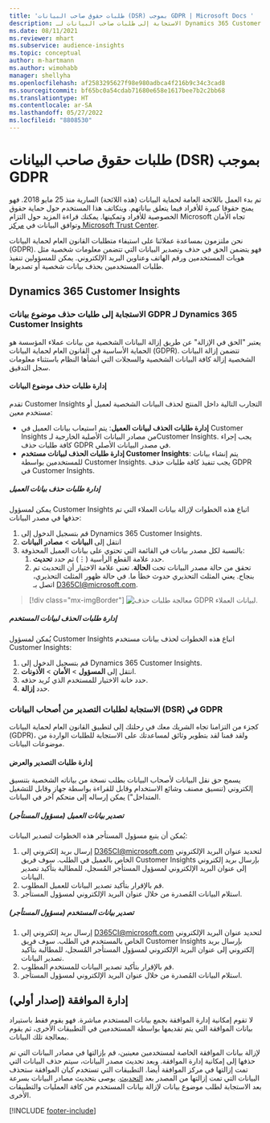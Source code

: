 ```yaml
---
title: 'طلبات حقوق صاحب البيانات (DSR) بموجب GDPR | Microsoft Docs '
description: الاستجابة إلى طلبات صاحب البيانات لـ Dynamics 365 Customer Insights.
ms.date: 08/11/2021
ms.reviewer: mhart
ms.subservice: audience-insights
ms.topic: conceptual
author: m-hartmann
ms.author: wimohabb
manager: shellyha
ms.openlocfilehash: af2583295627f98e980adbca4f216b9c34c3cad8
ms.sourcegitcommit: bf65bc0a54cdab71680e658e1617bee7b2c2bb68
ms.translationtype: HT
ms.contentlocale: ar-SA
ms.lasthandoff: 05/27/2022
ms.locfileid: "8808530"
---
```

# <a name="data-subject-rights-dsr-requests-under-gdpr"></a>طلبات حقوق صاحب البيانات (DSR) بموجب GDPR

تم بدء العمل باللائحة العامة لحماية البيانات (هذه اللائحة) السارية منذ 25 مايو 2018. فهو يمنح حقوقا كبيرة للأفراد فيما يتعلق بياناتهم. ويتكاتف هذا المستخدم حول حماية حقوق الخصوصية للأفراد وتمكينها. يمكنك قراءة المزيد حول التزام Microsoft تجاه الأمان وتوافق البيانات في [مركز Microsoft Trust Center](https://www.microsoft.com/trust-center).

نحن ملتزمون بمساعدة عملائنا على استيفاء متطلبات القانون العام لحماية البيانات (GDPR). فهو يتضمن الحق في حذف وتصدير البيانات التي تتضمن معلومات شخصية مثل هويات المستخدمين ورقم الهاتف وعناوين البريد الإلكتروني. يمكن للمسؤولين تنفيذ طلبات المستخدمين بحذف بيانات شخصية أو تصديرها.

## <a name="dynamics-365-customer-insights"></a>Dynamics 365 Customer Insights

### <a name="responding-to-gdpr-data-subject-delete-requests-for-dynamics-365-customer-insights"></a>الاستجابة إلى طلبات حذف موضوع بيانات GDPR لـ Dynamics 365 Customer Insights

يعتبر "الحق في الإزالة" عن طريق إزالة البيانات الشخصية من بيانات عملاء المؤسسة هو الحماية الأساسية في القانون العام لحماية البيانات (GDPR). تتضمن إزالة البيانات الشخصية إزالة كافة البيانات الشخصية والسجلات التي أنشأها النظام باستثناء معلومات سجل التدقيق.

#### <a name="manage-data-subject-delete-requests"></a>إدارة طلبات حذف موضوع البيانات

تقدم Customer Insights التجارب التالية داخل المنتج لحذف البيانات الشخصية لعميل أو مستخدم معين:

- **إدارة طلبات الحذف لبيانات العميل**: يتم استيعاب بيانات العميل في Customer Insights من مصادر البيانات الأصلية الخارجية لـCustomer Insights. يجب إجراء كافة طلبات حذف GDPR في مصدر البيانات الأصلي.
- **إدارة طلبات الحذف لبيانات مستخدم Customer Insights**: يتم إنشاء بيانات للمستخدمين بواسطة Customer Insights. يجب تنفيذ كافة طلبات حذف GDPR في Customer Insights.

##### <a name="manage-requests-to-delete-customer-data"></a>إدارة طلبات حذف بيانات العميل

يمكن لمسؤول Customer Insights اتباع هذه الخطوات لإزالة بيانات العملاء التي تم حذفها في مصدر البيانات:

1. قم بتسجيل الدخول إلى Dynamics 365 Customer Insights.
2. انتقل إلى **البيانات** > **مصادر البيانات**
3. بالنسبة لكل مصدر بيانات في القائمة التي تحتوي على بيانات العميل المحذوفة:
   1. حدد علامة القطع الرأسية (&vellip;) ثم حدد **تحديث**.
   2. تحقق من حالة مصدر البيانات تحت **الحالة**. تعني علامة الاختيار أن التحديث تم بنجاح. يعني المثلث التحذيري حدوث خطأ ما. في حالة ظهور المثلث التحذيري، اتصل بـ D365CI@microsoft.com.

> [!div class="mx-imgBorder"]
> ![معالجة طلبات حذف GDPR لبيانات العملاء.](media/gdpr-data-sources.png "معالجة طلبات الحذف لبيانات العملاء")

##### <a name="manage-delete-requests-for-user-data"></a>إدارة طلبات الحذف لبيانات المستخدم

يُمكن لمسؤول Customer Insights اتباع هذه الخطوات لحذف بيانات مستخدم Customer Insights:

1. قم بتسجيل الدخول إلى Dynamics 365 Customer Insights.
2. انتقل إلى **المسؤول** > **الأمان** > **الأذونات**.
3. حدد خانة الاختيار للمستخدم الذي تُريد حذفه.
4. حدد **إزالة**.

### <a name="responding-to-gdpr-data-subject-export-requests"></a>الاستجابة لطلبات التصدير من أصحاب البيانات (DSR) في GDPR

كجزء من التزامنا تجاه الشريك معك في رحلتك إلى لتطبيق القانون العام لحماية البيانات (GDPR)، ولقد قمنا لقد بتطوير وثائق لمساعدتك على الاستجابة للطلبات الواردة من موضوعات البيانات.

#### <a name="manage-export-and-view-requests"></a>إدارة طلبات التصدير والعرض

يسمح حق نقل البيانات لأصحاب البيانات بطلب نسخة من بياناته الشخصية بتنسيق إلكتروني (تنسيق مصنف وشائع الاستخدام وقابل للقراءة بواسطة جهاز وقابل للتشغيل المتداخل") يمكن إرساله إلى متحكم آخر في البيانات.

##### <a name="export-customer-data-tenant-admin"></a>تصدير بيانات العميل (مسؤول المستأجر)

يُمكن أن يتبع مسؤول المستأجر هذه الخطوات لتصدير البيانات:

1. إرسال بريد إلكتروني إلى D365CI@microsoft.com لتحديد عنوان البريد الإلكتروني الخاص بالعميل في الطلب. سوف فريق Customer Insights بإرسال بريد إلكتروني إلى عنوان البريد الإلكتروني لمسؤول المستأجر المُسجل، للمطالبة بتأكيد تصدير البيانات.
2. قم بالإقرار بتأكيد تصدير البيانات للعميل المطلوب.
3. استلام البيانات المُصدرة من خلال عنوان البريد الإلكتروني لمسؤول المستأجر.

##### <a name="export-user-data-tenant-admin"></a>تصدير بيانات المستخدم (مسؤول المستأجر)

1. إرسال بريد إلكتروني إلى D365CI@microsoft.com لتحديد عنوان البريد الإلكتروني الخاص بالمستخدم في الطلب. سوف فريق Customer Insights بإرسال بريد إلكتروني إلى عنوان البريد الإلكتروني لمسؤول المستأجر المُسجل، للمطالبة بتأكيد تصدير البيانات.
2. قم بالإقرار بتأكيد تصدير البيانات للمستخدم المطلوب.
3. استلام البيانات المُصدرة من خلال عنوان البريد الإلكتروني لمسؤول المستأجر.

## <a name="consent-management-preview"></a>إدارة الموافقة (إصدار أولي)

لا تقوم إمكانية إدارة الموافقة بجمع بيانات المستخدم مباشرة. فهو يقوم فقط باستيراد بيانات الموافقة التي يتم تقديمها بواسطة المستخدمين في التطبيقات الأخرى، ثم يقوم بمعالجة تلك البيانات.

لإزالة بيانات الموافقة الخاصة لمستخدمين معينين، قم بإزالتها في مصادر البيانات التي تم حذفها إلى إمكانية إدارة الموافقة. وبعد تحديث مصدر البيانات، سيتم حذف البيانات التي تمت إزالتها في مركز الموافقة أيضا. التطبيقات التي تستخدم كيان الموافقة ستحذف البيانات التي تمت إزالتها من المصدر بعد [التحديث](system.md#refresh-processes). يوصى بتحديث مصادر البيانات بسرعة بعد الاستجابة لطلب موضوع بيانات لإزالة بيانات المستخدم من كافة العمليات والتطبيقات الأخرى.

[!INCLUDE [footer-include](includes/footer-banner.md)]